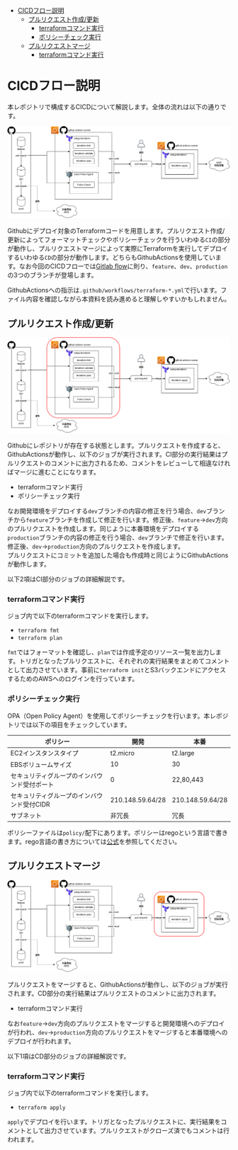 - [CICDフロー説明](#cicdフロー説明)
  - [プルリクエスト作成/更新](#プルリクエスト作成更新)
    - [terraformコマンド実行](#terraformコマンド実行)
    - [ポリシーチェック実行](#ポリシーチェック実行)
  - [プルリクエストマージ](#プルリクエストマージ)
    - [terraformコマンド実行](#terraformコマンド実行-1)

# CICDフロー説明

本レポジトリで構成するCICDについて解説します。全体の流れは以下の通りです。  

![全体図](./../images/cicd-all.png)

Githubにデプロイ対象のTerraformコードを用意します。プルリクエスト作成/更新によってフォーマットチェックやポリシーチェックを行ういわゆる`CI`の部分が動作し、プルリクエストマージによって実際にTerraformを実行してデプロイするいわゆる`CD`の部分が動作します。どちらもGithubActionsを使用しています。なお今回のCICDフローでは[Gitlab flow]()に則り、`feature`、`dev`、`production`の3つのブランチが登場します。  

GithubActionsへの指示は`.github/workflows/terraform-*.yml`で行います。ファイル内容を確認しながら本資料を読み進めると理解しやすいかもしれません。

## プルリクエスト作成/更新
![CI図](./../images/cicd-ci.png)

Githubにレポジトリが存在する状態とします。プルリクエストを作成すると、GithubActionsが動作し、以下のジョブが実行されます。CI部分の実行結果はプルリクエストのコメントに出力されるため、コメントをレビューして相違なければマージに進むことになります。  
- terraformコマンド実行
- ポリシーチェック実行

なお開発環境をデプロイする`dev`ブランチの内容の修正を行う場合、`dev`ブランチから`feature`ブランチを作成して修正を行います。修正後、`feature`→`dev`方向のプルリクエストを作成します。同じように本番環境をデプロイする`production`ブランチの内容の修正を行う場合、`dev`ブランチで修正を行います。修正後、`dev`→`production`方向のプルリクエストを作成します。  
プルリクエストにコミットを追加した場合も作成時と同じようにGithubActionsが動作します。  

以下2項はCI部分のジョブの詳細解説です。

### terraformコマンド実行
ジョブ内で以下のterraformコマンドを実行します。
- `terraform fmt`
- `terraform plan`

`fmt`ではフォーマットを確認し、`plan`では作成予定のリソース一覧を出力します。トリガとなったプルリクエストに、それぞれの実行結果をまとめてコメントとして出力させています。事前に`terraform init`とS3バックエンドにアクセスするためのAWSへのログインを行っています。  

### ポリシーチェック実行
OPA（Open Policy Agent）を使用してポリシーチェックを行います。本レポジトリでは以下の項目をチェックしています。  

|ポリシー|開発|本番|
|-|-|-|
|EC2インスタンスタイプ|t2.micro|t2.large|
|EBSボリュームサイズ|10|30|
|セキュリティグループのインバウンド受付ポート|0|22,80,443|
|セキュリティグループのインバウンド受付CIDR|210.148.59.64/28|210.148.59.64/28|
|サブネット|非冗長|冗長|

ポリシーファイルは`policy/`配下にあります。ポリシーはregoという言語で書きます。rego言語の書き方については[公式](https://www.openpolicyagent.org/docs/latest/policy-language/#the-basics)を参照してください。  

## プルリクエストマージ
![CD図](./../images/cicd-cd.png)

プルリクエストをマージすると、GithubActionsが動作し、以下のジョブが実行されます。CD部分の実行結果はプルリクエストのコメントに出力されます。
- terraformコマンド実行

なお`feature`→`dev`方向のプルリクエストをマージすると開発環境へのデプロイが行われ、`dev`→`production`方向のプルリクエストをマージすると本番環境へのデプロイが行われます。

以下1項はCD部分のジョブの詳細解説です。

### terraformコマンド実行
ジョブ内で以下のterraformコマンドを実行します。
- `terraform apply`

`apply`でデプロイを行います。トリガとなったプルリクエストに、実行結果をコメントとして出力させています。プルリクエストがクローズ済でもコメントは行われます。


